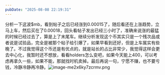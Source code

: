 ```yaml
---
pubDate: "2025-08-08 22:19:31"
---
```


分析一下这波$mb，看到帖子之后已经涨到0.00015了，随后看还在上涨趋势，立马上车，然后买在了0.00018，回头看帖子发出已经三小时了，准确来说涨的最猛的时候已经过去了，算是上了末尾车。继续分析发现这个币其实只是一个残次品或者说是试验品，完全是被那个帖子给引爆了，如果早看到还好，但是上车属实有些晚了。不过我觉得这个币还是有优点的，就是站长的占比非常少，我觉得这样会更去中心化，我暂时还不想放，看看holders怎么变吧，如果今天能上400，可以考虑再拿久一些，如果不能，那就找时机卖掉。最后再说一句，宁愿不赚，也不要亏钱，冷静冷静再冷静。![image-me2x6ky7zcrmv.png](https://cdn.jsdelivr.net/gh/SUNSIR007/picx-images-hosting@master/images/2025/08/image-me2x6ky7zcrmv.png)
